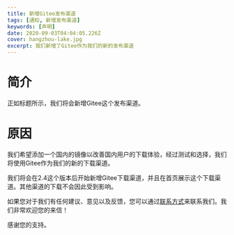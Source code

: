 ```yaml
---
title: 新增Gitee发布渠道
tags: [通知, 新增发布渠道]
keywords: [声明]
date: 2020-09-03T04:04:05.226Z
cover: hangzhou-lake.jpg
excerpt: 我们新增了Gitee作为我们的新的发布渠道
---
```


# 简介

正如标题所示，我们将会新增Gitee这个发布渠道。

# 原因

我们希望添加一个国内的镜像以改善国内用户的下载体验，经过测试和选择，我们将使用Gitee作为我们的新的下载渠道。

我们将会在2.4这个版本后开始新增Gitee下载渠道，并且在首页展示这个下载渠道。其他渠道的下载不会因此受到影响。

如果您对于我们有任何建议、意见以及反馈，您可以通过[联系方式](/contact/)来联系我们。我们非常欢迎您的来信！

感谢您的支持。